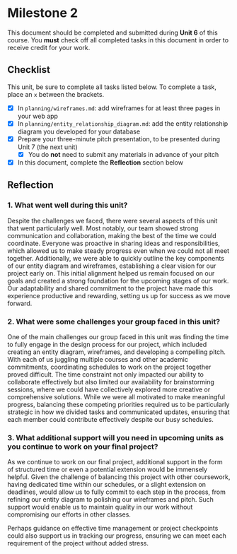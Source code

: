 # Milestone 2

This document should be completed and submitted during **Unit 6** of this course. You **must** check off all completed tasks in this document in order to receive credit for your work.

## Checklist

This unit, be sure to complete all tasks listed below. To complete a task, place an `x` between the brackets.

- [x] In `planning/wireframes.md`: add wireframes for at least three pages in your web app
- [x] In `planning/entity_relationship_diagram.md`: add the entity relationship diagram you developed for your database
- [x] Prepare your three-minute pitch presentation, to be presented during Unit 7 (the next unit)
  - [x] You do **not** need to submit any materials in advance of your pitch
- [x] In this document, complete the **Reflection** section below

## Reflection

### 1. What went well during this unit?

Despite the challenges we faced, there were several aspects of this unit that went particularly well. Most notably, our team showed strong communication and collaboration, making the best of the time we could coordinate. Everyone was proactive in sharing ideas and responsibilities, which allowed us to make steady progress even when we could not all meet together. Additionally, we were able to quickly outline the key components of our entity diagram and wireframes, establishing a clear vision for our project early on. This initial alignment helped us remain focused on our goals and created a strong foundation for the upcoming stages of our work. Our adaptability and shared commitment to the project have made this experience productive and rewarding, setting us up for success as we move forward.

### 2. What were some challenges your group faced in this unit?

One of the main challenges our group faced in this unit was finding the time to fully engage in the design process for our project, which included creating an entity diagram, wireframes, and developing a compelling pitch. With each of us juggling multiple courses and other academic commitments, coordinating schedules to work on the project together proved difficult. The time constraint not only impacted our ability to collaborate effectively but also limited our availability for brainstorming sessions, where we could have collectively explored more creative or comprehensive solutions. While we were all motivated to make meaningful progress, balancing these competing priorities required us to be particularly strategic in how we divided tasks and communicated updates, ensuring that each member could contribute effectively despite our busy schedules.

### 3. What additional support will you need in upcoming units as you continue to work on your final project?

As we continue to work on our final project, additional support in the form of structured time or even a potential extension would be immensely helpful. Given the challenge of balancing this project with other coursework, having dedicated time within our schedules, or a slight extension on deadlines, would allow us to fully commit to each step in the process, from refining our entity diagram to polishing our wireframes and pitch. Such support would enable us to maintain quality in our work without compromising our efforts in other classes.

Perhaps guidance on effective time management or project checkpoints could also support us in tracking our progress, ensuring we can meet each requirement of the project without added stress.
